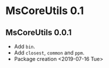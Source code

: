 # MsCoreUtils 0.1

## MsCoreUtils 0.0.1

- Add `bin`.
- Add `closest`, `common` and `ppm`.
- Package creation <2019-07-16 Tue>
